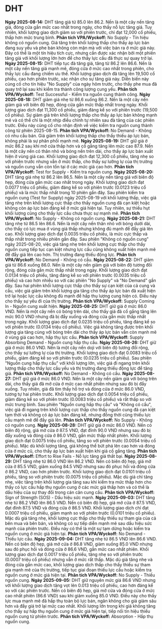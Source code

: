 # DHT

**Ngày 2025-08-14:** DHT tăng giá từ 85.0 lên 86.2. Nến là một cây nến tăng giá, đóng cửa gần mức cao nhất trong ngày, cho thấy nỗ lực tăng giá. Tuy nhiên, khối lượng giao dịch giảm so với phiên trước, chỉ đạt 12,000 cổ phiếu, thấp hơn mức trung bình. **Phân tích VPA/Wyckoff:** No Supply - Tín hiệu không có nguồn cung. Giá tăng trên khối lượng thấp cho thấy áp lực bán đang suy yếu và phe bán không còn mặn mà với việc bán ra ở mức giá này. Đây có thể là một tín hiệu tích cực, nhưng cần được xác nhận bởi một phiên tăng giá với khối lượng lớn hơn để cho thấy lực cầu đã thực sự quay trở lại.
**Ngày 2025-08-15:** DHT tiếp tục đà tăng giá, tăng từ 86.2 lên 86.6. Nến là một cây nến tăng giá mạnh mẽ, đóng cửa ở mức cao nhất trong phiên, cho thấy lực cầu đang chiếm ưu thế. Khối lượng giao dịch đã tăng lên 19,500 cổ phiếu, cao hơn phiên trước, xác nhận cho sự tăng giá này. Diễn biến này củng cố cho tín hiệu "No Supply" của ngày hôm trước, cho thấy phe mua đã quay trở lại sau khi kiểm tra thành công lượng cung yếu. **Phân tích VPA/Wyckoff:** Test Successful - Kiểm tra nguồn cung thành công.
**Ngày 2025-08-18:** DHT giảm giá nhẹ từ 86.6 xuống 86.2. Nến là một cây nến giảm giá với biên độ hẹp, đóng cửa gần mức thấp nhất trong ngày. Khối lượng giao dịch đạt 11,300 cổ phiếu, giảm đáng kể so với phiên trước (19,500 cổ phiếu). Sự giảm giá trên khối lượng thấp cho thấy áp lực bán không mạnh mẽ và có thể chỉ là một nhịp điều chỉnh tự nhiên sau đà tăng của các phiên trước. Điều này củng cố cho nhận định về việc kiểm tra nguồn cung thành công từ phiên 2025-08-15. **Phân tích VPA/Wyckoff:** No Demand - Không có nhu cầu bán. Giá giảm trên khối lượng thấp cho thấy thiếu áp lực bán, không phải là sự phân phối mạnh mẽ.
**Ngày 2025-08-19:** DHT giữ giá ở mức 86.2 sau khi mở cửa thấp hơn và cố gắng tăng lên mức cao 87.9. Nến là một cây nến có thân nhỏ và bóng nến trên dài, cho thấy áp lực bán xuất hiện ở vùng giá cao. Khối lượng giao dịch đạt 12,300 cổ phiếu, tăng nhẹ so với phiên trước nhưng vẫn ở mức thấp, cho thấy sự lưỡng lự của thị trường và nguồn cung vẫn còn tồn tại ở các mức giá cao hơn. **Phân tích VPA/Wyckoff:** Test for Supply - Kiểm tra nguồn cung.
**Ngày 2025-08-20:** DHT tăng giá nhẹ từ 86.2 lên 86.5. Nến là một cây nến tăng giá với biên độ hẹp, đóng cửa gần mức cao nhất trong ngày. Khối lượng giao dịch đạt 0.0077 triệu cổ phiếu, giảm đáng kể so với phiên trước (0.0123 triệu cổ phiếu) và là mức thấp nhất trong 10 phiên gần đây. Sau phiên kiểm tra nguồn cung (Test for Supply) ngày 2025-08-19 với khối lượng thấp, việc giá tăng nhẹ trên khối lượng cực thấp cho thấy nguồn cung đã cạn kiệt hoặc không còn áp lực bán đáng kể ở mức giá hiện tại. Tuy nhiên, sự thiếu hụt khối lượng cũng cho thấy lực cầu chưa thực sự mạnh mẽ. **Phân tích VPA/Wyckoff:** No Supply - Không có nguồn cung.
**Ngày 2025-08-21:** DHT tăng nhẹ từ 86.5 lên 86.6. Nến là một cây nến thân nhỏ với bóng dưới dài, cho thấy có lực mua ở vùng giá thấp nhưng không đủ mạnh để đẩy giá lên cao. Khối lượng giao dịch đạt 0.0035 triệu cổ phiếu, là mức cực thấp và thấp nhất trong nhiều phiên gần đây. Sau phiên "Không có nguồn cung" ngày 2025-08-20, việc giá tăng nhẹ trên khối lượng cực thấp cho thấy nguồn cung tiếp tục cạn kiệt nhưng lực cầu cũng không xuất hiện mạnh mẽ để đẩy giá lên cao hơn. Thị trường đang thiếu động lực. **Phân tích VPA/Wyckoff:** No Demand - Không có cầu.
**Ngày 2025-08-22:** DHT giảm giá từ 86.6 xuống 86.0. Nến là một cây nến giảm giá với biên độ tương đối rộng, đóng cửa gần mức thấp nhất trong ngày. Khối lượng giao dịch đạt 0.0134 triệu cổ phiếu, tăng đáng kể so với phiên trước (0.0035 triệu cổ phiếu) và cao hơn nhiều so với các phiên "No Supply" và "No Demand" gần đây. Sau hai phiên khối lượng cực thấp cho thấy sự cạn kiệt của cả cung và cầu, việc giá giảm trên khối lượng gia tăng cho thấy áp lực bán đã xuất hiện trở lại hoặc lực cầu không đủ mạnh để hấp thụ lượng cung hiện có. Điều này cho thấy sự yếu đi của thị trường. **Phân tích VPA/Wyckoff:** Supply Coming In - Nguồn cung xuất hiện.
**Ngày 2025-08-25:** DHT giữ giá ở mức 86.0 VND. Nến là một cây nến có bóng trên dài, cho thấy giá đã cố gắng tăng lên mức 90.0 VND nhưng đã bị đẩy xuống và đóng cửa gần mức thấp nhất trong ngày. Khối lượng giao dịch đạt 0.0235 triệu cổ phiếu, tăng đáng kể so với phiên trước (0.0134 triệu cổ phiếu). Việc giá không tăng được trên khối lượng gia tăng cùng với bóng trên dài cho thấy áp lực bán vẫn còn mạnh mẽ ở vùng giá cao hơn, hấp thụ lực cầu. **Phân tích VPA/Wyckoff:** Supply Absorbing Demand - Nguồn cung hấp thụ cầu.
**Ngày 2025-08-26:** DHT giữ giá ở mức 86.0 VND. Nến là một cây nến doji với biên độ tương đối rộng, cho thấy sự lưỡng lự của thị trường. Khối lượng giao dịch đạt 0.0083 triệu cổ phiếu, giảm đáng kể so với phiên trước (0.0235 triệu cổ phiếu). Sau phiên "Nguồn cung hấp thụ cầu" với khối lượng lớn, việc giá đi ngang trên khối lượng thấp cho thấy lực cầu yếu và thị trường đang thiếu động lực để tăng giá. **Phân tích VPA/Wyckoff:** No Demand - Không có cầu.
**Ngày 2025-08-27:** DHT giữ giá ở mức 86.0 VND. Nến là một cây nến giảm giá với bóng trên dài, cho thấy giá đã mở cửa ở mức cao nhất phiên nhưng sau đó bị đẩy xuống. Tuy nhiên, giá đã tìm thấy hỗ trợ và đóng cửa ở mức 86.0 VND, tương tự hai phiên trước. Khối lượng giao dịch đạt 0.0054 triệu cổ phiếu, giảm đáng kể so với phiên trước (0.0083 triệu cổ phiếu) và rất thấp so với mức trung bình. Sau phiên "Nguồn cung hấp thụ cầu" và "Không có cầu", việc giá đi ngang trên khối lượng cực thấp cho thấy nguồn cung đã cạn kiệt tạm thời và không có áp lực bán đáng kể, nhưng đồng thời cũng thiếu lực cầu mạnh mẽ để đẩy giá lên. **Phân tích VPA/Wyckoff:** No Supply - Không có nguồn cung.
**Ngày 2025-08-28:** DHT giữ giá ở mức 86.0 VND. Nến có biên độ rộng, giá mở cửa ở 87.5 VND, đạt đỉnh 90.0 VND nhưng sau đó bị đẩy xuống và đóng cửa ở 86.0 VND, gần mức thấp nhất phiên. Khối lượng giao dịch đạt 0.0075 triệu cổ phiếu, tăng so với phiên trước (0.0054 triệu cổ phiếu). Mặc dù khối lượng tăng, giá không thể bứt phá lên cao hơn và đóng cửa ở mức cũ, cho thấy áp lực bán xuất hiện khi giá cố gắng tăng. **Phân tích VPA/Wyckoff:** Effort to Rise Fails - Nỗ lực tăng giá thất bại.
**Ngày 2025-08-29:** DHT tăng nhẹ từ 86.0 VND lên 86.2 VND. Nến có biên độ hẹp, giá mở cửa ở 85.5 VND, giảm xuống 84.5 VND nhưng sau đó phục hồi và đóng cửa ở 86.2 VND, cao hơn phiên trước. Khối lượng giao dịch đạt 0.0101 triệu cổ phiếu, tăng so với phiên trước (0.0075 triệu cổ phiếu). Mặc dù giá chỉ tăng nhẹ, việc tăng trên khối lượng gia tăng sau khi kiểm tra mức thấp hơn cho thấy có lực cầu hấp thụ nguồn cung ở các mức giá thấp hơn và có thể là dấu hiệu của sự thay đổi trong cán cân cung cầu. **Phân tích VPA/Wyckoff:** Sign of Strength (SOS) - Dấu hiệu sức mạnh.
**Ngày 2025-09-03:** DHT tăng nhẹ từ 86.2 VND lên 86.5 VND. Nến có biên độ hẹp, giá mở cửa ở 87.5 VND, đạt đỉnh 87.5 VND và đóng cửa ở 86.5 VND. Khối lượng giao dịch chỉ đạt 0.0007 triệu cổ phiếu, giảm mạnh so với phiên trước (0.0101 triệu cổ phiếu). Mặc dù giá tăng nhẹ, khối lượng cực thấp cho thấy thiếu sự tham gia của cả bên mua và bên bán, và không có sự tiếp diễn mạnh mẽ sau dấu hiệu sức mạnh của phiên trước. Điều này có thể là một sự tạm dừng hoặc kiểm tra nguồn cung ở mức giá hiện tại. **Phân tích VPA/Wyckoff:** No Demand - Thiếu lực cầu.
**Ngày 2025-09-04:** DHT tăng nhẹ từ 86.5 VND lên 86.6 VND. Nến có biên độ hẹp, giá mở cửa ở 86.8 VND, giảm xuống 85.0 VND nhưng sau đó phục hồi và đóng cửa ở 86.6 VND, gần mức cao nhất phiên. Khối lượng giao dịch đạt 0.0017 triệu cổ phiếu, tăng nhẹ so với phiên trước (0.0007 triệu cổ phiếu) nhưng vẫn ở mức rất thấp. Mặc dù giá tăng nhẹ và đóng cửa gần mức cao, khối lượng giao dịch thấp cho thấy thiếu sự tham gia mạnh mẽ của thị trường, tiếp tục giai đoạn thiếu lực cầu hoặc kiểm tra nguồn cung ở mức giá hiện tại. **Phân tích VPA/Wyckoff:** No Supply - Thiếu nguồn cung.
**Ngày 2025-09-05:** DHT giữ nguyên mức giá 86.6 VND nhưng với khối lượng giao dịch tăng vọt lên 0.013 triệu cổ phiếu, cao hơn đáng kể so với các phiên trước. Nến có biên độ hẹp, giá mở cửa và đóng cửa ở mức cao nhất phiên (86.6 VND) sau khi giảm xuống 85.0 VND. Điều này cho thấy lực mua mạnh mẽ đã hấp thụ toàn bộ lực bán, ngăn không cho giá giảm sâu hơn và đẩy giá trở lại mức cao nhất. Khối lượng lớn trong khi giá không tăng cho thấy sự hấp thụ nguồn cung ở mức giá hiện tại, tiếp nối tín hiệu thiếu nguồn cung từ phiên trước. **Phân tích VPA/Wyckoff:** Absorption - Hấp thụ nguồn cung.
